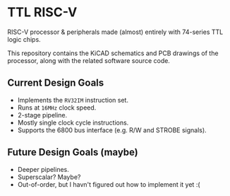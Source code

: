 # TTL RISC-V

RISC-V processor & peripherals made (almost) entirely with 74-series TTL logic chips.

This repository contains the KiCAD schematics and PCB drawings of the processor, along with the related software source code.

## Current Design Goals

* Implements the `RV32IM` instruction set.
* Runs at `16MHz` clock speed.
* 2-stage pipeline.
* Mostly single clock cycle instructions.
* Supports the 6800 bus interface (e.g. R/W and STROBE signals).

## Future Design Goals (maybe)

* Deeper pipelines.
* Superscalar? Maybe?
* Out-of-order, but I havn't figured out how to implement it yet :(
